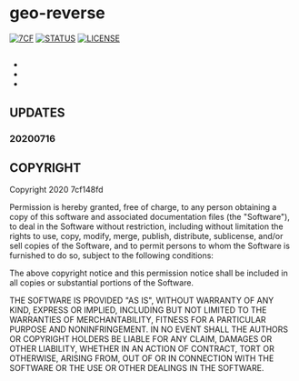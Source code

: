 # geo-reverse
[![7CF](https://img.shields.io/static/v1?label=author&message=7cf&color=7cf&style=flat)](http://sept.cf) [![STATUS](https://img.shields.io/static/v1?label=status&message=public&color=191&style=flat)]() [![LICENSE](https://img.shields.io/static/v1?label=license&message=MIT&color=777&style=flat)](https://opensource.org/licenses/MIT)

## 
* 
* 
* 

## UPDATES
### 20200716

## COPYRIGHT
Copyright 2020 7cf148fd

Permission is hereby granted, free of charge, to any person obtaining a copy of this software and associated documentation files (the "Software"), to deal in the Software without restriction, including without limitation the rights to use, copy, modify, merge, publish, distribute, sublicense, and/or sell copies of the Software, and to permit persons to whom the Software is furnished to do so, subject to the following conditions:

The above copyright notice and this permission notice shall be included in all copies or substantial portions of the Software.

THE SOFTWARE IS PROVIDED "AS IS", WITHOUT WARRANTY OF ANY KIND, EXPRESS OR IMPLIED, INCLUDING BUT NOT LIMITED TO THE WARRANTIES OF MERCHANTABILITY, FITNESS FOR A PARTICULAR PURPOSE AND NONINFRINGEMENT. IN NO EVENT SHALL THE AUTHORS OR COPYRIGHT HOLDERS BE LIABLE FOR ANY CLAIM, DAMAGES OR OTHER LIABILITY, WHETHER IN AN ACTION OF CONTRACT, TORT OR OTHERWISE, ARISING FROM, OUT OF OR IN CONNECTION WITH THE SOFTWARE OR THE USE OR OTHER DEALINGS IN THE SOFTWARE.
